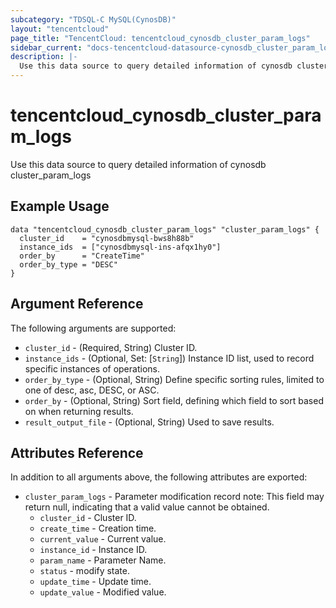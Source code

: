 ```yaml
---
subcategory: "TDSQL-C MySQL(CynosDB)"
layout: "tencentcloud"
page_title: "TencentCloud: tencentcloud_cynosdb_cluster_param_logs"
sidebar_current: "docs-tencentcloud-datasource-cynosdb_cluster_param_logs"
description: |-
  Use this data source to query detailed information of cynosdb cluster_param_logs
---
```


# tencentcloud_cynosdb_cluster_param_logs

Use this data source to query detailed information of cynosdb cluster_param_logs

## Example Usage

```hcl
data "tencentcloud_cynosdb_cluster_param_logs" "cluster_param_logs" {
  cluster_id    = "cynosdbmysql-bws8h88b"
  instance_ids  = ["cynosdbmysql-ins-afqx1hy0"]
  order_by      = "CreateTime"
  order_by_type = "DESC"
}
```

## Argument Reference

The following arguments are supported:

* `cluster_id` - (Required, String) Cluster ID.
* `instance_ids` - (Optional, Set: [`String`]) Instance ID list, used to record specific instances of operations.
* `order_by_type` - (Optional, String) Define specific sorting rules, limited to one of desc, asc, DESC, or ASC.
* `order_by` - (Optional, String) Sort field, defining which field to sort based on when returning results.
* `result_output_file` - (Optional, String) Used to save results.

## Attributes Reference

In addition to all arguments above, the following attributes are exported:

* `cluster_param_logs` - Parameter modification record note: This field may return null, indicating that a valid value cannot be obtained.
  * `cluster_id` - Cluster ID.
  * `create_time` - Creation time.
  * `current_value` - Current value.
  * `instance_id` - Instance ID.
  * `param_name` - Parameter Name.
  * `status` - modify state.
  * `update_time` - Update time.
  * `update_value` - Modified value.


